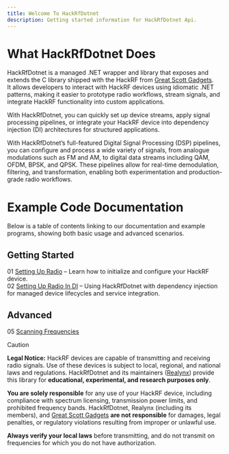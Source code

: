 ```yaml
---
title: Welcome To HackRfDotnet
description: Getting started information for HackRfDotnet Api.
---
```


# What HackRfDotnet Does
HackRfDotnet is a managed .NET wrapper and library that exposes and extends the C library shipped with the HackRF from [Great Scott Gadgets](https://github.com/greatscottgadgets/hackrf).  
It allows developers to interact with HackRF devices using idiomatic .NET patterns, making it easier to prototype radio workflows, stream signals, and integrate HackRF functionality into custom applications.  

With HackRfDotnet, you can quickly set up device streams, apply signal processing pipelines, or integrate your HackRF device into dependency injection (DI) architectures for structured applications.  

With HackRfDotnet’s full-featured Digital Signal Processing (DSP) pipelines, you can configure and process a wide variety of signals, from analogue modulations such as FM and AM, to digital data streams including QAM, OFDM, BPSK, and QPSK.
These pipelines allow for real-time demodulation, filtering, and transformation, enabling both experimentation and production-grade radio workflows.

# Example Code Documentation
Below is a table of contents linking to our documentation and example programs, showing both basic usage and advanced scenarios.

## Getting Started
01 [Setting Up Radio](./01-start.html) – Learn how to initialize and configure your HackRF device.  
02 [Setting Up Radio In DI](./02-di.html) – Using HackRfDotnet with dependency injection for managed device lifecycles and service integration.  

## Advanced
05 [Scanning Frequencies](./getting-started.html)  


> [!CAUTION]
> **Legal Notice:** HackRF devices are capable of transmitting and receiving radio signals. Use of these devices is subject to local, regional, and national laws and regulations. HackRfDotnet and its maintainers ([Realynx](https://github.com/Realynx/)) provide this library for **educational, experimental, and research purposes only**.  
>
> **You are solely responsible** for any use of your HackRF device, including compliance with spectrum licensing, transmission power limits, and prohibited frequency bands. HackRfDotnet, Realynx (including its members), and [Great Scott Gadgets](https://github.com/greatscottgadgets/hackrf) **are not responsible** for damages, legal penalties, or regulatory violations resulting from improper or unlawful use.  
>
> **Always verify your local laws** before transmitting, and do not transmit on frequencies for which you do not have authorization.
